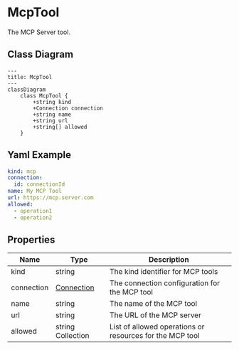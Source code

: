 # McpTool

The MCP Server tool.

## Class Diagram

```mermaid
---
title: McpTool
---
classDiagram
    class McpTool {
        +string kind
        +Connection connection
        +string name
        +string url
        +string[] allowed
    }
```



## Yaml Example
```yaml
kind: mcp
connection:
  id: connectionId
name: My MCP Tool
url: https://mcp.server.com
allowed:
  - operation1
  - operation2

```




## Properties

| Name | Type | Description |
| ---- | ---- | ----------- |
| kind | string | The kind identifier for MCP tools  |
| connection | [Connection](Connection.md) | The connection configuration for the MCP tool  |
| name | string | The name of the MCP tool  |
| url | string | The URL of the MCP server  |
| allowed | string Collection | List of allowed operations or resources for the MCP tool  |



